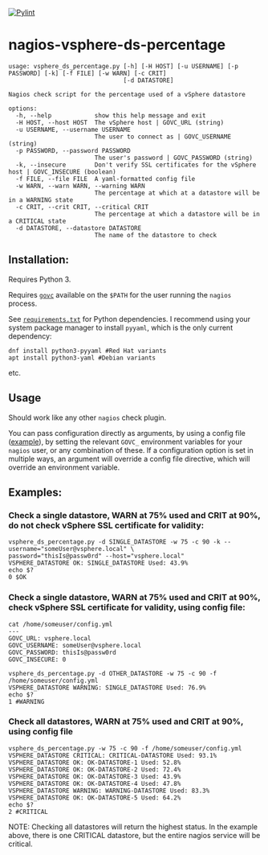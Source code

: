 [![Pylint](https://github.com/tjtoml/nagios-vsphere-ds-percentage/actions/workflows/pylint.yml/badge.svg?event=push)](https://github.com/tjtoml/nagios-vsphere-ds-percentage/actions/workflows/pylint.yml)
# nagios-vsphere-ds-percentage
```  
usage: vsphere_ds_percentage.py [-h] [-H HOST] [-u USERNAME] [-p PASSWORD] [-k] [-f FILE] [-w WARN] [-c CRIT]
                                [-d DATASTORE]

Nagios check script for the percentage used of a vSphere datastore

options:
  -h, --help            show this help message and exit
  -H HOST, --host HOST  The vSphere host | GOVC_URL (string)
  -u USERNAME, --username USERNAME
                        The user to connect as | GOVC_USERNAME (string)
  -p PASSWORD, --password PASSWORD
                        The user's password | GOVC_PASSWORD (string)
  -k, --insecure        Don't verify SSL certificates for the vSphere host | GOVC_INSECURE (boolean)
  -f FILE, --file FILE  A yaml-formatted config file
  -w WARN, --warn WARN, --warning WARN
                        The percentage at which at a datastore will be in a WARNING state
  -c CRIT, --crit CRIT, --critical CRIT
                        The percentage at which a datastore will be in a CRITICAL state
  -d DATASTORE, --datastore DATASTORE
                        The name of the datastore to check
```
## Installation:

Requires Python 3.   


Requires [`govc`](https://github.com/vmware/govmomi/tree/main/govc) available on the `$PATH` for the user running the `nagios` process. 

See [`requirements.txt`](requirements.txt) for Python dependencies. I recommend using your system package manager to install `pyyaml`, which is the only current dependency:  
```
dnf install python3-pyyaml #Red Hat variants
apt install python3-yaml #Debian variants
```
etc.

## Usage

Should work like any other `nagios` check plugin.  

You can pass configuration directly as arguments, by using a config file ([example](config.yaml.example)), by setting the relevant `GOVC_` environment variables for your `nagios` user, or any combination of these. If a configuration option is set in multiple ways, an argument will override a config file directive, which will override an environment variable.

## Examples:

### Check a single datastore, WARN at 75% used and CRIT at 90%, do not check vSphere SSL certificate for validity:
```
vsphere_ds_percentage.py -d SINGLE_DATASTORE -w 75 -c 90 -k --username="someUser@vsphere.local" \
password="thisIs@passw0rd" --host="vsphere.local"
VSPHERE_DATASTORE OK: SINGLE_DATASTORE Used: 43.9%
echo $?
0 $OK
```
### Check a single datastore, WARN at 75% used and CRIT at 90%, check vSphere SSL certificate for validity, using config file:

```
cat /home/someuser/config.yml
---
GOVC_URL: vsphere.local
GOVC_USERNAME: someUser@vsphere.local
GOVC_PASSWORD: thisIs@passw0rd
GOVC_INSECURE: 0

vsphere_ds_percentage.py -d OTHER_DATASTORE -w 75 -c 90 -f /home/someuser/config.yml
VSPHERE_DATASTORE WARNING: SINGLE_DATASTORE Used: 76.9%
echo $?
1 #WARNING
```

### Check all datastores, WARN at 75% used and CRIT at 90%, using config file
```
vsphere_ds_percentage.py -w 75 -c 90 -f /home/someuser/config.yml
VSPHERE_DATASTORE CRITICAL: CRITICAL-DATASTORE Used: 93.1%
VSPHERE_DATASTORE OK: OK-DATASTORE-1 Used: 52.8%
VSPHERE_DATASTORE OK: OK-DATASTORE-2 Used: 72.4%
VSPHERE_DATASTORE OK: OK-DATASTORE-3 Used: 43.9%
VSPHERE_DATASTORE OK: OK-DATASTORE-4 Used: 47.8%
VSPHERE_DATASTORE WARNING: WARNING-DATASTORE Used: 83.3%
VSPHERE_DATASTORE OK: OK-DATASTORE-5 Used: 64.2%
echo $?
2 #CRITICAL
``` 
NOTE: Checking all datastores will return the highest status. In the example above, there is one CRITICAL datastore, but the entire nagios service will be critical.

